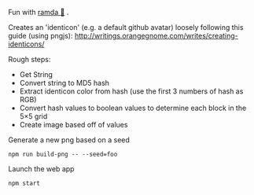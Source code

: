 Fun with [ramda 🐏](http://ramdajs.com/) .

Creates an 'identicon' (e.g. a default github avatar) loosely following this guide (using pngjs):
http://writings.orangegnome.com/writes/creating-identicons/

Rough steps:
* Get String
* Convert string to MD5 hash
* Extract identicon color from hash (use the first 3 numbers of hash as RGB)
* Convert hash values to boolean values to determine each block in the 5×5 grid
* Create image based off of values

Generate a new png based on a seed
```shell
npm run build-png -- --seed=foo
```

Launch the web app
```shell
npm start
```
